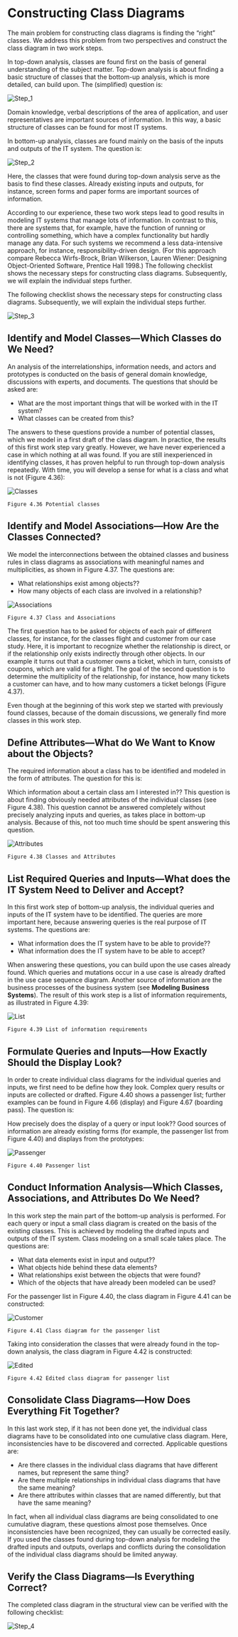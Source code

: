# Constructing Class Diagrams

The main problem for constructing class diagrams is finding the “right” classes. We address this problem from two perspectives and construct the class diagram in two work steps.

In top-down analysis, classes are found first on the basis of general understanding of the subject matter. Top-down analysis is about finding a basic structure of classes that the bottom-up analysis, which is more detailed, can build upon. The (simplified) question is:

![Step_1](images/Step_1.png)

Domain knowledge, verbal descriptions of the area of application, and user representatives are important sources of information. In this way, a basic structure of classes can be found for most IT systems.

In bottom-up analysis, classes are found mainly on the basis of the inputs and outputs of the IT system. The question is:

![Step_2](images/Step_2.png)

Here, the classes that were found during top-down analysis serve as the basis to find these classes. Already existing inputs and outputs, for instance, screen forms and paper forms are important sources of information.

According to our experience, these two work steps lead to good results in modeling IT systems that manage lots of information. In contrast to this, there are systems that, for example, have the function of running or controlling something, which have a complex functionality but hardly manage any data. For such systems we recommend a less data-intensive approach, for instance, responsibility-driven design. (For this approach compare Rebecca Wirfs-Brock, Brian Wilkerson, Lauren Wiener: Designing Object-Oriented Software, Prentice Hall 1998.) The following checklist shows the necessary steps for constructing class diagrams. Subsequently, we will explain the individual steps further.

The following checklist shows the necessary steps for constructing class diagrams. Subsequently, we will explain the individual steps further.

![Step_3](images/Step_3.png)

## Identify and Model Classes—Which Classes do We Need?

An analysis of the interrelationships, information needs, and actors and prototypes is conducted on the basis of general domain knowledge, discussions with experts, and documents. The questions that should be asked are:

 * What are the most important things that will be worked with in the IT system?
 * What classes can be created from this?
 
The answers to these questions provide a number of potential classes, which we model in a first draft of the class diagram. In practice, the results of this first work step vary greatly. However, we have never experienced a case in which nothing at all was found. If you are still inexperienced in identifying classes, it has proven helpful to run through top-down analysis repeatedly. With time, you will develop a sense for what is a class and what is not (Figure 4.36):

![Classes](images/Classes.jpg)

	Figure 4.36 Potential classes
	
## Identify and Model Associations—How Are the Classes Connected?

We model the interconnections between the obtained classes and business rules in class diagrams as associations with meaningful names and multiplicities, as shown in Figure 4.37. The questions are:

 * What relationships exist among objects??
 * How many objects of each class are involved in a relationship?

![Associations](images/Associations.jpg)

	Figure 4.37 Class and Associations
	
The first question has to be asked for objects of each pair of different classes, for instance, for the classes flight and customer from our case study. Here, it is important to recognize whether the relationship is direct, or if the relationship only exists indirectly through other objects. In our example it turns out that a customer owns a ticket, which in turn, consists of coupons, which are valid for a flight. The goal of the second question is to determine the multiplicity of the relationship, for instance, how many tickets a customer can have, and to how many customers a ticket belongs (Figure 4.37).

Even though at the beginning of this work step we started with previously found classes, because of the domain discussions, we generally find more classes in this work step.

## Define Attributes—What do We Want to Know about the Objects?

The required information about a class has to be identified and modeled in the form of attributes. The question for this is:

Which information about a certain class am I interested in??
This question is about finding obviously needed attributes of the individual classes (see Figure 4.38). This question cannot be answered completely without precisely analyzing inputs and queries, as takes place in bottom-up analysis. Because of this, not too much time should be spent answering this question.

![Attributes](images/Attributes.jpg)

	Figure 4.38 Classes and Attributes
	
## List Required Queries and Inputs—What does the IT System Need to Deliver and Accept?

In this first work step of bottom-up analysis, the individual queries and inputs of the IT system have to be identified. The queries are more important here, because answering queries is the real purpose of IT systems. The questions are:

 * What information does the IT system have to be able to provide??
 * What information does the IT system have to be able to accept?
 
When answering these questions, you can build upon the use cases already found. Which queries and mutations occur in a use case is already drafted in the use case sequence diagram. Another source of information are the business processes of the business system (see <b>Modeling Business Systems</b>). The result of this work step is a list of information requirements, as illustrated in Figure 4.39:

![List](images/List.jpg)

	Figure 4.39 List of information requirements
	
## Formulate Queries and Inputs—How Exactly Should the Display Look?

In order to create individual class diagrams for the individual queries and inputs, we first need to be define how they look. Complex query results or inputs are collected or drafted. Figure 4.40 shows a passenger list; further examples can be found in Figure 4.66 (display) and Figure 4.67 (boarding pass). The question is:

How precisely does the display of a query or input look??
Good sources of information are already existing forms (for example, the passenger list from Figure 4.40) and displays from the prototypes:

![Passenger](images/Passenger.jpg)

	Figure 4.40 Passenger list
	
## Conduct Information Analysis—Which Classes, Associations, and Attributes Do We Need?

In this work step the main part of the bottom-up analysis is performed. For each query or input a small class diagram is created on the basis of the existing classes. This is achieved by modeling the drafted inputs and outputs of the IT system. Class modeling on a small scale takes place. The questions are:

 * What data elements exist in input and output??
 * What objects hide behind these data elements?
 * What relationships exist between the objects that were found?
 * Which of the objects that have already been modeled can be used?
 
For the passenger list in Figure 4.40, the class diagram in Figure 4.41 can be constructed:

![Customer](images/Customer.jpg)

	Figure 4.41 Class diagram for the passenger list
	
Taking into consideration the classes that were already found in the top-down analysis, the class diagram in Figure 4.42 is constructed:

![Edited](images/Edited.jpg)

	Figure 4.42 Edited class diagram for passenger list
	
## Consolidate Class Diagrams—How Does Everything Fit Together?

In this last work step, if it has not been done yet, the individual class diagrams have to be consolidated into one cumulative class diagram. Here, inconsistencies have to be discovered and corrected. Applicable questions are:

 * Are there classes in the individual class diagrams that have different names, but represent the same thing?
 * Are there multiple relationships in individual class diagrams that have the same meaning?
 * Are there attributes within classes that are named differently, but that have the same meaning?
 
In fact, when all individual class diagrams are being consolidated to one cumulative diagram, these questions almost pose themselves. Once inconsistencies have been recognized, they can usually be corrected easily. If you used the classes found during top-down analysis for modeling the drafted inputs and outputs, overlaps and conflicts during the consolidation of the individual class diagrams should be limited anyway.

## Verify the Class Diagrams—Is Everything Correct?

The completed class diagram in the structural view can be verified with the following checklist:

![Step_4](images/Step_4.png)

